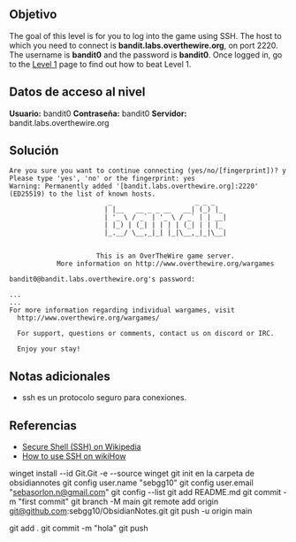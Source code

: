 ## Objetivo
The goal of this level is for you to log into the game using SSH. The host to which you need to connect is **bandit.labs.overthewire.org**, on port 2220. The username is **bandit0** and the password is **bandit0**. Once logged in, go to the [Level 1](https://overthewire.org/wargames/bandit/bandit1.html) page to find out how to beat Level 1.
## Datos de acceso al nivel
**Usuario:** bandit0
**Contraseña:** bandit0
**Servidor:** bandit.labs.overthewire.org
## Solución
```
Are you sure you want to continue connecting (yes/no/[fingerprint])? y
Please type 'yes', 'no' or the fingerprint: yes
Warning: Permanently added '[bandit.labs.overthewire.org]:2220' (ED25519) to the list of known hosts.
                         _                     _ _ _
                        | |__   __ _ _ __   __| (_) |_
                        | '_ \ / _` | '_ \ / _` | | __|
                        | |_) | (_| | | | | (_| | | |_
                        |_.__/ \__,_|_| |_|\__,_|_|\__|


                      This is an OverTheWire game server.
            More information on http://www.overthewire.org/wargames

bandit0@bandit.labs.overthewire.org's password:

...
...
For more information regarding individual wargames, visit
  http://www.overthewire.org/wargames/

  For support, questions or comments, contact us on discord or IRC.

  Enjoy your stay!

```  
## Notas adicionales
* ssh es un protocolo seguro para conexiones.
## Referencias
- [Secure Shell (SSH) on Wikipedia](https://en.wikipedia.org/wiki/Secure_Shell)
- [How to use SSH on wikiHow](https://www.wikihow.com/Use-SSH)

winget install --id Git.Git -e --source winget
git init en la carpeta de obsidiannotes
git config user.name "sebgg10"
git config user.email "sebasorlon.n@gmail.com"
git config --list
git add README.md
git commit -m "first commit"
git branch -M main
git remote add origin git@github.com:sebgg10/ObsidianNotes.git
git push -u origin main

git add .
git commit -m "hola"
git push